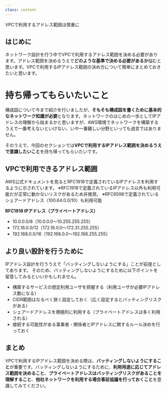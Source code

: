 ```yaml
---
class: content
---
```


<div class="doc-header">
  <div class="doc-title">VPCで利用するアドレス範囲は慎重に</div>
</div>

## はじめに

ネットワーク設計を行う中でVPCで利用するアドレス範囲を決める必要があります。アドレス範囲を決めるうえで**どのような基準で決める必要があるか**悩むと思います。VPCで利用するIPアドレス範囲の決め方について簡単にまとめておきたいと思います。

# 持ち帰ってもらいたいこと

構成図について今まで紹介を行いましたが、**そもそも構成図を書くために基本的なネットワーク知識が必要**となります。ネットワークのはじめの一歩としてIPアドレスの理解から始まるかと思いますが、AWS環境でネットワークを構築するうえで一番考えないといけない、いや一番難しい分野といっても過言ではありません。

そのうえで、今回のセクションでは**VPCで利用するIPアドレス範囲を決めるうえで意識したいこと**を持ち帰ってもらいたいです。

## VPCで利用できるアドレス範囲

AWS公式ドキュメントを見るとRFC1918で定義されているIPアドレスを利用するように示されています。
※RFC1918で定義されているIPアドレス以外も利用可能だが正常に動かないリスクがあるため非推奨。
※RFC6598で定義されているシェアードアドレス（100.64.0.0/10）も利用可能

**RFC1918 IPアドレス（プライベートアドレス）**
- 10.0.0.0/8（10.0.0.0～10.255.255.255）
- 172.16.0.0/12（172.16.0.0～172.31.255.255）
- 192.168.0.0/16（192.168.0.0～192.168.255.255）

## より良い設計を行うために

IPアドレス設計を行ううえで「バッティングしないようにする」ことが前提としてあります。
そのため、バッティングしないようにするために以下ポイントを留意してみるといいかもしれません。

- 構築するサービスの想定利用ユーザを把握する（利用ユーザが必要IPアドレス数になる）
- CIDR範囲はなるべく狭く設定しておく（広く設定するとバッティングリスクがある）
- シェアードアドレスを積極的に利用する（プライベートアドレスは多く利用される）
- 接続する可能性がある事業者・関係者とIPアドレスに関するルール決めを行っておく

## まとめ

VPCで利用するIPアドレス範囲を決める際は、**バッティングしないようにすること**が重要です。バッティングしないようにするために、**利用用途に応じてアドレス範囲を決めること**、**プライベートアドレスはバッティングリスクがあることを理解すること**、**他社ネットワークを利用する場合事前協議を行っておくこと**を意識してみてください。

